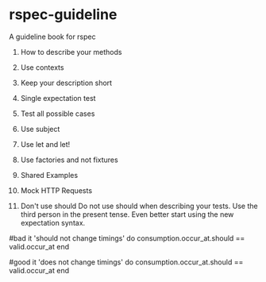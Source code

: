 rspec-guideline
===============

A guideline book for rspec

1. How to describe your methods

2. Use contexts

3. Keep your description short

4. Single expectation test

5. Test all possible cases

6. Use subject

7. Use let and let!

8. Use factories and not fixtures

9. Shared Examples

10. Mock HTTP Requests

11. Don't use should 
Do not use should when describing your tests. Use the third person in the present tense. Even better start using the new expectation syntax.

#bad
it 'should not change timings' do
  consumption.occur_at.should == valid.occur_at
end

#good
it 'does not change timings' do
  consumption.occur_at.should == valid.occur_at
end

